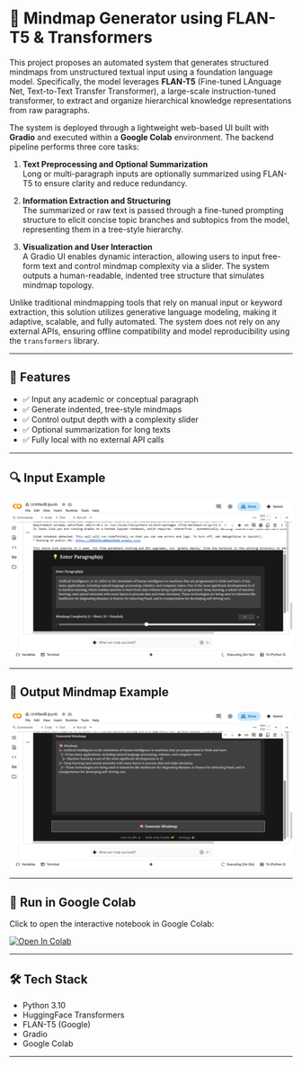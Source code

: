 # 🧠 Mindmap Generator using FLAN-T5 & Transformers

This project proposes an automated system that generates structured mindmaps from unstructured textual input using a foundation language model. Specifically, the model leverages **FLAN-T5** (Fine-tuned LAnguage Net, Text-to-Text Transfer Transformer), a large-scale instruction-tuned transformer, to extract and organize hierarchical knowledge representations from raw paragraphs.

The system is deployed through a lightweight web-based UI built with **Gradio** and executed within a **Google Colab** environment. The backend pipeline performs three core tasks:

1. **Text Preprocessing and Optional Summarization**  
   Long or multi-paragraph inputs are optionally summarized using FLAN-T5 to ensure clarity and reduce redundancy.

2. **Information Extraction and Structuring**  
   The summarized or raw text is passed through a fine-tuned prompting structure to elicit concise topic branches and subtopics from the model, representing them in a tree-style hierarchy.

3. **Visualization and User Interaction**  
   A Gradio UI enables dynamic interaction, allowing users to input free-form text and control mindmap complexity via a slider. The system outputs a human-readable, indented tree structure that simulates mindmap topology.

Unlike traditional mindmapping tools that rely on manual input or keyword extraction, this solution utilizes generative language modeling, making it adaptive, scalable, and fully automated. The system does not rely on any external APIs, ensuring offline compatibility and model reproducibility using the `transformers` library.

---

## 🚀 Features

- ✅ Input any academic or conceptual paragraph
- ✅ Generate indented, tree-style mindmaps
- ✅ Control output depth with a complexity slider
- ✅ Optional summarization for long texts
- ✅ Fully local with no external API calls

---

## 🔍 Input Example

![Input Example](inputdata.png)

---

## 🌳 Output Mindmap Example

![Output Example](outputdata.png)

---

## 🧪 Run in Google Colab

Click to open the interactive notebook in Google Colab:

[![Open In Colab](https://colab.research.google.com/assets/colab-badge.svg)](https://colab.research.google.com/drive/1mmwBqTjj2Pa_bbT_lCg2-9n9GUEEjZEH)

---

## 🛠️ Tech Stack

- Python 3.10
- HuggingFace Transformers
- FLAN-T5 (Google)
- Gradio
- Google Colab

---
